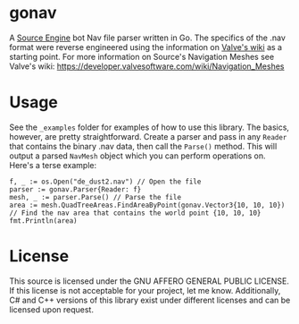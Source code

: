 # gonav
A [Source Engine](https://en.wikipedia.org/wiki/Source_(game_engine)) bot Nav file parser written in Go. The specifics of the .nav format were reverse engineered using the information on [Valve's wiki](https://developer.valvesoftware.com/wiki/NAV) as a starting point. For more information on Source's Navigation Meshes see Valve's wiki: https://developer.valvesoftware.com/wiki/Navigation_Meshes

# Usage
See the `_examples` folder for examples of how to use this library. The basics, however, are pretty straightforward. Create a parser and pass in any `Reader` that contains the binary .nav data, then call the `Parse()` method. This will output a parsed `NavMesh` object which you can perform operations on. Here's a terse example:

```
f, _ := os.Open("de_dust2.nav") // Open the file
parser := gonav.Parser{Reader: f}
mesh, _ := parser.Parse() // Parse the file
area := mesh.QuadTreeAreas.FindAreaByPoint(gonav.Vector3{10, 10, 10}) // Find the nav area that contains the world point {10, 10, 10}
fmt.Println(area)
```

# License
This source is licensed under the GNU AFFERO GENERAL PUBLIC LICENSE. If this license is not acceptable for your project, let me know. Additionally, C# and C++ versions of this library exist under different licenses and can be licensed upon request.
